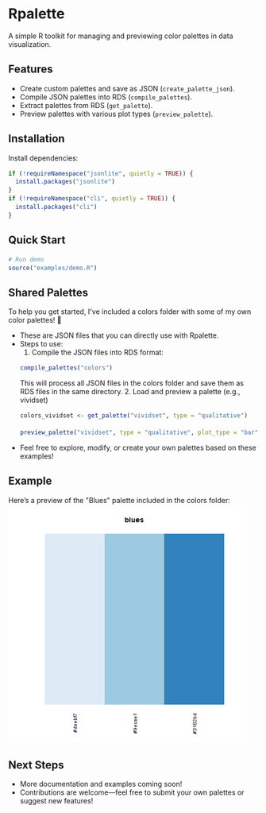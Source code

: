 # Rpalette

A simple R toolkit for managing and previewing color palettes in data visualization.

## Features
- Create custom palettes and save as JSON (`create_palette_json`).
- Compile JSON palettes into RDS (`compile_palettes`).
- Extract palettes from RDS (`get_palette`).
- Preview palettes with various plot types (`preview_palette`).

## Installation
Install dependencies:
```R
if (!requireNamespace("jsonlite", quietly = TRUE)) {
  install.packages("jsonlite")
}
if (!requireNamespace("cli", quietly = TRUE)) {
  install.packages("cli")
}
```

## Quick Start
```R
# Run demo
source("examples/demo.R")
```

## Shared Palettes
To help you get started, I've included a colors folder with some of my own color palettes! 🎨
- These are JSON files that you can directly use with Rpalette.
- Steps to use:
  1. Compile the JSON files into RDS format:
    ```R
    compile_palettes("colors")
    ```
    This will process all JSON files in the colors folder and save them as RDS files in the same directory.
  2. Load and preview a palette (e.g., vividset)
    ```R
    colors_vividset <- get_palette("vividset", type = "qualitative")

    preview_palette("vividset", type = "qualitative", plot_type = "bar")
    ``` 
- Feel free to explore, modify, or create your own palettes based on these examples!
## Example
Here’s a preview of the "Blues" palette included in the colors folder:
![Blues Palette](examples/blues_bar.png)

## Next Steps
- More documentation and examples coming soon!
- Contributions are welcome—feel free to submit your own palettes or suggest new features!